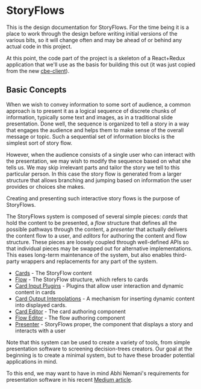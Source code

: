 # StoryFlows
This is the design documentation for StoryFlows. For the time being it is a place to work through the design before writing initial versions of the various bits, so it will change often and may be ahead of or behind any actual code in this project.

At this point, the code part of the project is a skeleton of a React+Redux application that we'll use as the basis for building this out (it was just copied from the new [cbe-client](https://github.com/DemocracyApps/cbe-client)).

## Basic Concepts

When we wish to convey information to some sort of audience, a common approach is to present it as a logical sequence of discrete chunks of information, typically some text and images, as in a traditional slide presentation. Done well, the sequence is organized to tell a story in a way that engages the audience and helps them to make sense of the overall message or topic. Such a sequential set of information blocks is the simplest sort of story flow.

However, when the audience consists of a single user who can interact with the presentation, we may wish to modify the sequence based on what she tells us. We may skip irrelevant parts and tailor the story we tell to this particular person. In this case the story flow is generated from a larger structure that allows branching and jumping based on information the user provides or choices she makes.

Creating and presenting such interactive story flows is the purpose of StoryFlows.

The StoryFlows system is composed of several simple pieces: _cards_ that hold the content to be presented, a _flow_ structure that defines all the possible pathways through the content, a _presenter_ that actually delivers the content flow to a user, and _editors_ for authoring the content and flow structure. These pieces are loosely coupled through well-defined APIs so that individual pieces may be swapped out for alternative implementations. This eases long-term maintenance of the system, but also enables third-party wrappers and replacements for any part of the system.

* [Cards](cards.md) - The StoryFlow content
* [Flow](flow.md) - The StoryFlow structure, which refers to cards
* [Card Input Plugins](plugins.md) - Plugins that allow user interaction and dynamic content in cards
* [Card Output Interpolations](interpolations.md) - A mechanism for inserting dynamic content into displayed cards.
* [Card Editor](cardeditor.md) - The card authoring component
* [Flow Editor](floweditor.md) - The flow authoring component
* [Presenter](presenter.md) - StoryFlows proper, the component that displays a story and interacts with a user

Note that this system can be used to create a variety of tools, from simple presentation software to screening decision-trees creators. Our goal at the beginning is to create a minimal system, but to have these broader potential applications in mind.

To this end, we may want to have in mind Abhi Nemani's requirements for presentation software in his recent <a href="https://medium.com/@abhinemani/we-deserve-better-presentation-software-a-pitch-1ec9e2a8a57#.ji4oxcfv8" target="_blank">Medium article</a>.

